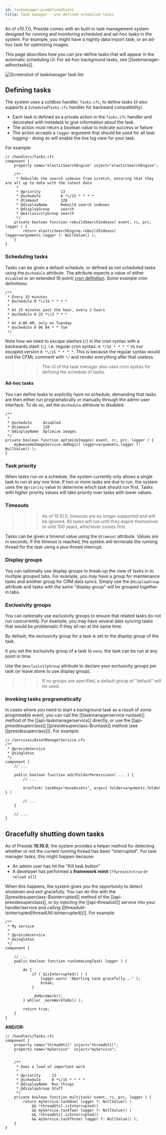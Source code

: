 ```yaml
---
id: taskmanager-predefinedtasks
title: Task manager - pre-defined scheduled tasks
---
```


As of v10.7.0, Preside comes with an built-in task management system designed for running and monitoring scheduled and ad-hoc tasks in the system. For example, you might have a nightly data import task, or an ad-hoc task for optimizing images.

This page describes how you can pre-define tasks that will appear in the automatic scheduling UI. For ad-hoc background tasks, see [[taskmanager-adhoctasks]].

![Screenshot of taskmanager task list](images/screenshots/taskmanagertasks.png)


## Defining tasks

The system uses a coldbox handler, `Tasks.cfc`, to define tasks (it also supports a `ScheduledTasks.cfc` handler for backward compatibility).

* Each task is defined as a private action in the `Tasks.cfc` handler and decorated with metadata to give information about the task.
* The action must return a boolean value to indicate success or failure
* The action accepts a `logger` argument that should be used for all task logging - doing so will enable the live log view for your task.

For example:

```luceescript
// /handlers/Tasks.cfc
component {
	property name="elasticSearchEngine" inject="elasticSearchEngine";

	/**
	 * Rebuilds the search indexes from scratch, ensuring that they are all up to date with the latest data
	 *
	 * @priority         13
	 * @schedule         0 *\/15 * * * *
	 * @timeout          120
	 * @displayName      Rebuild search indexes
	 * @displayGroup     search
	 * @exclusivityGroup search
	 */
	private boolean function rebuildSearchIndexes( event, rc, prc, logger ) {
		return elasticSearchEngine.rebuildIndexes( logger=arguments.logger ?: NullValue() );
	}
}
```

### Scheduling tasks

Tasks can be given a default schedule, or defined as _not_ scheduled tasks using the `@schedule` attribute. The attribute expects a value of either `disabled` or an extended (6 point) [cron definition](http://www.nncron.ru/help/EN/working/cron-format.htm). Some example cron definitions:

```luceescript
/**
 * Every 15 minutes
 * @schedule 0 *\/15 * * * *
 *
 * At 25 minutes past the hour, every 2 hours
 * @schedule 0 25 *\/2 * * *
 *
 * At 4:06 AM, only on Tuesday
 * @schedule 0 06 04 * * Tue
 */
```

Note how we need to escape slashes (`/`) in the cron syntax with a backwards slash (`\`). i.e. regular cron syntax: `0 */15 * * * *` vs our escaped version `0 *\/15 * * * *`. This is because the regular syntax would end the CFML comment with `*/` and render everything after that useless.

>>> The UI of the task manager also uses cron syntax for defining the schedule of tasks.

#### Ad-hoc tasks

You can define tasks to explicitly have _no_ schedule, demanding that tasks are then either run programatically or manually through the admin user interface. To do so, set the `@schedule` attribute to disabled:

```luceescript
/**
 *
 * @schedule     disabled
 * @timeout      120
 * @displayName  Optimize images
 */
private boolean function optimizeImages( event, rc, prc, logger ) {
	myAwesomeImageService.doMagic( logger=argumnets.logger ?: NullValue() );
}
```

### Task priority

When tasks run on a schedule, the system currently only allows a single task to run at any one time. If two or more tasks are due to run, the system uses the `@priority` value to determine which task should run first. Tasks with _higher_ priority values will take priority over tasks with lower values.

### Timeouts

>>> As of 10.10.0, timeouts are no longer supported and will be ignored. All tasks will run until they expire themselves or until 100 years, whichever comes first.

Tasks can be given a timeout value using the `@timeout` attribute. Values are in seconds. If the timeout is reached, the system will terminate the running thread for the task using a java thread interrupt.

### Display groups

You can optionally use display groups to break-up the view of tasks in to multiple grouped tabs. For example, you may have a group for maintenance tasks and another group for CRM data syncs. Simply use the `@displayGroup` attribute and tasks with the same "display group" will be grouped together in tabs.

### Exclusivity groups

You can optionally use exclusivity groups to ensure that related tasks do not run concurrently. For example, you may have several data syncing tasks that would be problematic if they all ran at the same time.

By default, the exclusivity group for a task is set to the *display group* of the task.

It you set the exclusivity group of a task to `none`, the task can be run at any point in time.

Use the `@exclusivityGroup` attribute to declare your exclusivity groups per task (or leave alone to use display group).

>>> If no groups are specified, a default group of "default" will be used.

### Invoking tasks programatically

In cases where you need to start a background task as a result of some progmmable event, you can call the [[taskmanagerservice-runtask]] method of the [[api-taskmanagerservice]] directly, or use the [[api-presidesuperclass]] [[presidesuperclass-$runtask]] method (see [[presidesuperclass]]). For example:

```luceescript
// /services/AssetManagerService.cfc
/**
 * @presideService
 * @singleton
 */
component {
	// ...

	public boolean function editFolderPermissions( ... ) {
		// ...

		$runTask( taskKey="moveAssets", args={ folder=arguments.folder } )

		// ...
	}

	// ...
}
```

## Gracefully shutting down tasks

As of Preside **10.10.0**, the system provides a helper method for detecting whether or not the current running thread has been "interrupted". For task manager tasks, this might happen because:

* An admin user has hit the "Kill task button"
* A developer has performed a **framework reinit** (`?fwreinit=true` or `reload all`)

When this happens, the system gives you the opportunity to detect shutdown and exit gracefully. You can do this with the [[presidesuperclass-$isinterrupted]] method of the [[api-presidesuperclass]], or by injecting the [[api-threadutil]] service into your handler/service and calling [[threadutil-isinterrupted|threadUtil.isInterrupted()]]. For example:


```luceescript
/**
 * My service
 *
 * @presideservice
 * @singleton
 */
component {

	// ...
	public boolean function runSomeLongTask( logger ) {

		do {
			if ( $isInterrupted() ) {
				logger.warn( "Aborting task gracefully..." );
				break;
			}

			_doMoreWork();
		} while( _moreWorkToDo() );

		return true;
	}
}
```

**AND/OR:**

```luceescript
// /handlers/Tasks.cfc
component {
	property name="threadUtil" inject="threadUtil";
	property name="myService"  inject="myService";


	/**
	 * Does a load of important work
	 *
	 * @priority     13
	 * @schedule     0 *\/15 * * * *
	 * @displayName  Run things
	 * @displayGroup Stuff
	 */
	private boolean function multitask( event, rc, prc, logger ) {
		return myService.taskOne( logger ?: NullValue() )
		    && !threadUtil.isInterrupted()
		    && myService.taskTwo( logger ?: NullValue() )
		    && !threadUtil.isInterrupted()
		    && myService.taskThree( logger ?: NullValue() );
	}
}
```